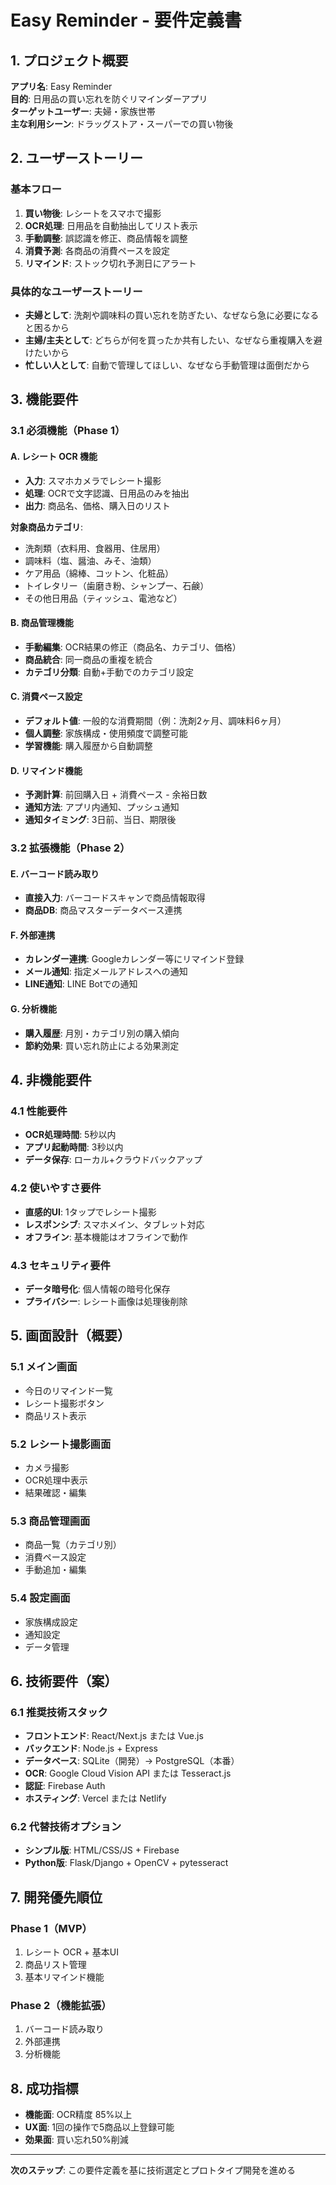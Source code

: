 # Easy Reminder - 要件定義書

## 1. プロジェクト概要
**アプリ名**: Easy Reminder  
**目的**: 日用品の買い忘れを防ぐリマインダーアプリ  
**ターゲットユーザー**: 夫婦・家族世帯  
**主な利用シーン**: ドラッグストア・スーパーでの買い物後  

## 2. ユーザーストーリー

### 基本フロー
1. **買い物後**: レシートをスマホで撮影
2. **OCR処理**: 日用品を自動抽出してリスト表示
3. **手動調整**: 誤認識を修正、商品情報を調整
4. **消費予測**: 各商品の消費ペースを設定
5. **リマインド**: ストック切れ予測日にアラート

### 具体的なユーザーストーリー
- **夫婦として**: 洗剤や調味料の買い忘れを防ぎたい、なぜなら急に必要になると困るから
- **主婦/主夫として**: どちらが何を買ったか共有したい、なぜなら重複購入を避けたいから
- **忙しい人として**: 自動で管理してほしい、なぜなら手動管理は面倒だから

## 3. 機能要件

### 3.1 必須機能（Phase 1）

#### A. レシート OCR 機能
- **入力**: スマホカメラでレシート撮影
- **処理**: OCRで文字認識、日用品のみを抽出
- **出力**: 商品名、価格、購入日のリスト

**対象商品カテゴリ**:
- 洗剤類（衣料用、食器用、住居用）
- 調味料（塩、醤油、みそ、油類）
- ケア用品（綿棒、コットン、化粧品）
- トイレタリー（歯磨き粉、シャンプー、石鹸）
- その他日用品（ティッシュ、電池など）

#### B. 商品管理機能
- **手動編集**: OCR結果の修正（商品名、カテゴリ、価格）
- **商品統合**: 同一商品の重複を統合
- **カテゴリ分類**: 自動+手動でのカテゴリ設定

#### C. 消費ペース設定
- **デフォルト値**: 一般的な消費期間（例：洗剤2ヶ月、調味料6ヶ月）
- **個人調整**: 家族構成・使用頻度で調整可能
- **学習機能**: 購入履歴から自動調整

#### D. リマインド機能
- **予測計算**: 前回購入日 + 消費ペース - 余裕日数
- **通知方法**: アプリ内通知、プッシュ通知
- **通知タイミング**: 3日前、当日、期限後

### 3.2 拡張機能（Phase 2）

#### E. バーコード読み取り
- **直接入力**: バーコードスキャンで商品情報取得
- **商品DB**: 商品マスターデータベース連携

#### F. 外部連携
- **カレンダー連携**: Googleカレンダー等にリマインド登録
- **メール通知**: 指定メールアドレスへの通知
- **LINE通知**: LINE Botでの通知

#### G. 分析機能
- **購入履歴**: 月別・カテゴリ別の購入傾向
- **節約効果**: 買い忘れ防止による効果測定

## 4. 非機能要件

### 4.1 性能要件
- **OCR処理時間**: 5秒以内
- **アプリ起動時間**: 3秒以内
- **データ保存**: ローカル+クラウドバックアップ

### 4.2 使いやすさ要件
- **直感的UI**: 1タップでレシート撮影
- **レスポンシブ**: スマホメイン、タブレット対応
- **オフライン**: 基本機能はオフラインで動作

### 4.3 セキュリティ要件
- **データ暗号化**: 個人情報の暗号化保存
- **プライバシー**: レシート画像は処理後削除

## 5. 画面設計（概要）

### 5.1 メイン画面
- 今日のリマインド一覧
- レシート撮影ボタン
- 商品リスト表示

### 5.2 レシート撮影画面
- カメラ撮影
- OCR処理中表示
- 結果確認・編集

### 5.3 商品管理画面
- 商品一覧（カテゴリ別）
- 消費ペース設定
- 手動追加・編集

### 5.4 設定画面
- 家族構成設定
- 通知設定
- データ管理

## 6. 技術要件（案）

### 6.1 推奨技術スタック
- **フロントエンド**: React/Next.js または Vue.js
- **バックエンド**: Node.js + Express
- **データベース**: SQLite（開発）→ PostgreSQL（本番）
- **OCR**: Google Cloud Vision API または Tesseract.js
- **認証**: Firebase Auth
- **ホスティング**: Vercel または Netlify

### 6.2 代替技術オプション
- **シンプル版**: HTML/CSS/JS + Firebase
- **Python版**: Flask/Django + OpenCV + pytesseract

## 7. 開発優先順位

### Phase 1（MVP）
1. レシート OCR + 基本UI
2. 商品リスト管理
3. 基本リマインド機能

### Phase 2（機能拡張）
1. バーコード読み取り
2. 外部連携
3. 分析機能

## 8. 成功指標
- **機能面**: OCR精度 85%以上
- **UX面**: 1回の操作で5商品以上登録可能
- **効果面**: 買い忘れ50%削減

---

**次のステップ**: この要件定義を基に技術選定とプロトタイプ開発を進める 
